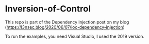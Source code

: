 # Inversion-of-Control
This repo is part of the Dependency Injection post on my blog (https://l3nsec.blog/2020/06/07/ioc-dependency-injection)

To run the examples, you need Visual Studio, I used the 2019 version.
